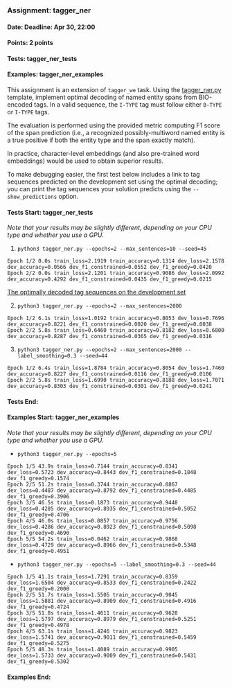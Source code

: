 ### Assignment: tagger_ner
#### Date: Deadline: Apr 30, 22:00
#### Points: 2 points
#### Tests: tagger_ner_tests
#### Examples: tagger_ner_examples

This assignment is an extension of `tagger_we` task. Using the
[tagger_ner.py](https://github.com/ufal/npfl138/tree/master/labs/08/tagger_ner.py)
template, implement optimal decoding of named entity spans from
BIO-encoded tags. In a valid sequence, the `I-TYPE` tag must follow either
`B-TYPE` or `I-TYPE` tags.

The evaluation is performed using the provided metric computing F1 score of the
span prediction (i.e., a recognized possibly-multiword named entity is a true
positive if both the entity type and the span exactly match).

In practice, character-level embeddings (and also pre-trained word embeddings)
would be used to obtain superior results.

To make debugging easier, the first test below includes a link to tag sequences
predicted on the development set using the optimal decoding; you can print the
tag sequences your solution predicts using the `--show_predictions` option.

#### Tests Start: tagger_ner_tests
_Note that your results may be slightly different, depending on your CPU type and whether you use a GPU._

1. `python3 tagger_ner.py --epochs=2 --max_sentences=10 --seed=45`
```
Epoch 1/2 0.0s train_loss=2.1919 train_accuracy=0.1314 dev_loss=2.1578 dev_accuracy=0.0566 dev_f1_constrained=0.0552 dev_f1_greedy=0.0420
Epoch 2/2 0.0s train_loss=2.1201 train_accuracy=0.9086 dev_loss=2.0992 dev_accuracy=0.4292 dev_f1_constrained=0.0435 dev_f1_greedy=0.0215
```
[The optimally decoded tag sequences on the development set](//ufal.mff.cuni.cz/~straka/courses/npfl138/2425/tasks/figures/tagger_ner.test-1.txt)

2. `python3 tagger_ner.py --epochs=2 --max_sentences=2000`
```
Epoch 1/2 6.1s train_loss=1.0192 train_accuracy=0.8053 dev_loss=0.7696 dev_accuracy=0.8221 dev_f1_constrained=0.0020 dev_f1_greedy=0.0038
Epoch 2/2 5.8s train_loss=0.6460 train_accuracy=0.8182 dev_loss=0.6800 dev_accuracy=0.8287 dev_f1_constrained=0.0365 dev_f1_greedy=0.0316
```

3. `python3 tagger_ner.py --epochs=2 --max_sentences=2000 --label_smoothing=0.3 --seed=44`
```
Epoch 1/2 6.4s train_loss=1.8784 train_accuracy=0.8054 dev_loss=1.7460 dev_accuracy=0.8227 dev_f1_constrained=0.0116 dev_f1_greedy=0.0106
Epoch 2/2 5.8s train_loss=1.6990 train_accuracy=0.8188 dev_loss=1.7071 dev_accuracy=0.8303 dev_f1_constrained=0.0301 dev_f1_greedy=0.0241
```
#### Tests End:
#### Examples Start: tagger_ner_examples
_Note that your results may be slightly different, depending on your CPU type and whether you use a GPU._

- `python3 tagger_ner.py --epochs=5`
```
Epoch 1/5 43.9s train_loss=0.7144 train_accuracy=0.8341 dev_loss=0.5723 dev_accuracy=0.8443 dev_f1_constrained=0.1848 dev_f1_greedy=0.1574
Epoch 2/5 51.2s train_loss=0.3744 train_accuracy=0.8867 dev_loss=0.4487 dev_accuracy=0.8792 dev_f1_constrained=0.4485 dev_f1_greedy=0.3906
Epoch 3/5 46.5s train_loss=0.1873 train_accuracy=0.9448 dev_loss=0.4285 dev_accuracy=0.8935 dev_f1_constrained=0.5052 dev_f1_greedy=0.4706
Epoch 4/5 46.0s train_loss=0.0857 train_accuracy=0.9756 dev_loss=0.4286 dev_accuracy=0.8923 dev_f1_constrained=0.5098 dev_f1_greedy=0.4690
Epoch 5/5 54.2s train_loss=0.0462 train_accuracy=0.9868 dev_loss=0.4729 dev_accuracy=0.8966 dev_f1_constrained=0.5348 dev_f1_greedy=0.4951
```

- `python3 tagger_ner.py --epochs=5 --label_smoothing=0.3 --seed=44`
```
Epoch 1/5 41.1s train_loss=1.7291 train_accuracy=0.8359 dev_loss=1.6504 dev_accuracy=0.8533 dev_f1_constrained=0.2422 dev_f1_greedy=0.2000
Epoch 2/5 51.7s train_loss=1.5505 train_accuracy=0.9045 dev_loss=1.5881 dev_accuracy=0.8909 dev_f1_constrained=0.4916 dev_f1_greedy=0.4724
Epoch 3/5 51.8s train_loss=1.4611 train_accuracy=0.9628 dev_loss=1.5797 dev_accuracy=0.8979 dev_f1_constrained=0.5251 dev_f1_greedy=0.4978
Epoch 4/5 63.1s train_loss=1.4246 train_accuracy=0.9823 dev_loss=1.5741 dev_accuracy=0.9011 dev_f1_constrained=0.5459 dev_f1_greedy=0.5275
Epoch 5/5 48.3s train_loss=1.4089 train_accuracy=0.9905 dev_loss=1.5733 dev_accuracy=0.9009 dev_f1_constrained=0.5431 dev_f1_greedy=0.5302
```
#### Examples End:
